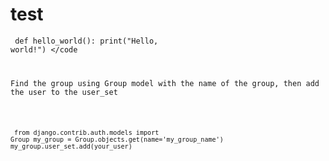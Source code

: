 # test  
<code class="language-python">    def hello_world():
        print("Hello, world!")
</code
<p>Find the group using Group model with the name of the group, then add the user to the user_set</p>

<code class="language-python">  from django.contrib.auth.models import Group
my_group = Group.objects.get(name='my_group_name') 
my_group.user_set.add(your_user)
</code>
